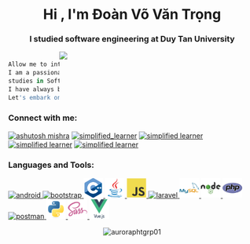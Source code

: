 <h1 align="center">Hi , I'm Đoàn Võ Văn Trọng</h1>
<h3 align="center">I studied software engineering at Duy Tan University</h3>
<img align="right"
    src="https://scontent.fdad2-1.fna.fbcdn.net/v/t1.6435-9/187742027_836318443963866_1730511113859453503_n.jpg?_nc_cat=101&ccb=1-7&_nc_sid=7a1959&_nc_eui2=AeHCVgofM-CPqXns4OsFY1P2GbZc1Zhea2kZtlzVmF5raewCLXo-pEjkgaTkCoEgTvFL_TMcnuvOB1Rw-zx7duJ6&_nc_ohc=QkqQEHLCBd0AX-Xfs36&_nc_ht=scontent.fdad2-1.fna&oh=00_AfAW96i2ItPlLHan52TcrEQSzpmRrOyKAJUxAXHqPzHXug&oe=65826E1F"
    width="400">


```js

Allow me to introduce myself. My name is Đoàn Võ Văn Trọng.
I am a passionate web developer currently pursuing my
studies in Software Engineering at Duy Tan University.
I have always been a sociable and outgoing individual, cherishing the connections
Let's embark on an inspiring journey together!
```
<h3 align="left">Connect with me:</h3>
<p align="left">
<a href="#" target="blank"><img align="center" src="https://raw.githubusercontent.com/rahuldkjain/github-profile-readme-generator/master/src/images/icons/Social/linked-in-alt.svg" alt="ashutosh mishra" height="30" width="40" /></a>
<a href="https://instagram.com/simplified_learner" target="blank"><img align="center" src="https://raw.githubusercontent.com/rahuldkjain/github-profile-readme-generator/master/src/images/icons/Social/instagram.svg" alt="simplified_learner" height="30" width="40" /></a>
<a href="https://www.youtube.com/channel/UCBfXg-ad1FcMyGdJ6LInkyg" target="blank"><img align="center" src="https://raw.githubusercontent.com/rahuldkjain/github-profile-readme-generator/master/src/images/icons/Social/youtube.svg" alt="simplified learner" height="30" width="40" /></a>
<a href="https://www.facebook.com/doanvo.vantrong/?locale=vi_VN" target="blank"><img align="center" src="https://upload.wikimedia.org/wikipedia/commons/thumb/1/1b/Facebook_icon.svg/2048px-Facebook_icon.svg.png" alt="simplified learner" height="30" width="40" /></a>
<a href="https://github.com/vantrong2405" target="blank"><img align="center" src="https://seeklogo.com/images/G/github-logo-2E3852456C-seeklogo.com.png" alt="simplified learner" height="30" width="40" /></a>

</p>
<h3 align="left">Languages and Tools:</h3>
<p align="left"> <a href="https://developer.android.com" target="_blank" rel="noreferrer"> <img src="[data:image/svg+xml;base64,PHN2ZyB4bWxucz0iaHR0cDovL3d3dy53My5vcmcvMjAwMC9zdmciIHZpZXdCb3g9Ii0xMS41IC0xMC4yMzE3NCAyMyAyMC40NjM0OCI+CiAgPHRpdGxlPlJlYWN0IExvZ288L3RpdGxlPgogIDxjaXJjbGUgY3g9IjAiIGN5PSIwIiByPSIyLjA1IiBmaWxsPSIjNjFkYWZiIi8+CiAgPGcgc3Ryb2tlPSIjNjFkYWZiIiBzdHJva2Utd2lkdGg9IjEiIGZpbGw9Im5vbmUiPgogICAgPGVsbGlwc2Ugcng9IjExIiByeT0iNC4yIi8+CiAgICA8ZWxsaXBzZSByeD0iMTEiIHJ5PSI0LjIiIHRyYW5zZm9ybT0icm90YXRlKDYwKSIvPgogICAgPGVsbGlwc2Ugcng9IjExIiByeT0iNC4yIiB0cmFuc2Zvcm09InJvdGF0ZSgxMjApIi8+CiAgPC9nPgo8L3N2Zz4K](https://encrypted-tbn0.gstatic.com/images?q=tbn:ANd9GcSIRQZtb9YCrZfgCHwlyXcDI7TM74kmeJ1hg9DtWIRdVQ&s)" alt="android" width="40" height="40"/> </a> <a href="https://getbootstrap.com" target="_blank" rel="noreferrer"> <img src="https://getbootstrap.com/docs/5.3/assets/brand/bootstrap-logo-shadow.png" alt="bootstrap" width="40" height="40"/> </a> <a href="https://www.w3schools.com/cpp/" target="_blank" rel="noreferrer"> <img src="https://raw.githubusercontent.com/devicons/devicon/master/icons/cplusplus/cplusplus-original.svg" alt="cplusplus" width="40" height="40"/> </a> <a href="https://www.java.com" target="_blank" rel="noreferrer"> <img src="https://raw.githubusercontent.com/devicons/devicon/master/icons/java/java-original.svg" alt="java" width="40" height="40"/> </a> <a href="https://developer.mozilla.org/en-US/docs/Web/JavaScript" target="_blank" rel="noreferrer"> <img src="https://raw.githubusercontent.com/devicons/devicon/master/icons/javascript/javascript-original.svg" alt="javascript" width="40" height="40"/> </a> <a href="https://laravel.com/" target="_blank" rel="noreferrer"> <img src="https://laravel.com/img/logomark.min.svg" alt="laravel" width="40" height="40"/> </a> <a href="https://www.mysql.com/" target="_blank" rel="noreferrer"> <img src="https://raw.githubusercontent.com/devicons/devicon/master/icons/mysql/mysql-original-wordmark.svg" alt="mysql" width="40" height="40"/> </a> <a href="https://nodejs.org" target="_blank" rel="noreferrer"> <img src="https://raw.githubusercontent.com/devicons/devicon/master/icons/nodejs/nodejs-original-wordmark.svg" alt="nodejs" width="40" height="40"/> </a> <a href="https://www.php.net" target="_blank" rel="noreferrer"> <img src="https://raw.githubusercontent.com/devicons/devicon/master/icons/php/php-original.svg" alt="php" width="40" height="40"/> </a> <a href="https://postman.com" target="_blank" rel="noreferrer"> <img src="https://www.vectorlogo.zone/logos/getpostman/getpostman-icon.svg" alt="postman" width="40" height="40"/> </a> <a href="https://www.python.org" target="_blank" rel="noreferrer"> <img src="https://raw.githubusercontent.com/devicons/devicon/master/icons/python/python-original.svg" alt="python" width="40" height="40"/> </a> <a href="https://sass-lang.com" target="_blank" rel="noreferrer"> <img src="https://raw.githubusercontent.com/devicons/devicon/master/icons/sass/sass-original.svg" alt="sass" width="40" height="40"/> </a> <a href="https://vuejs.org/" target="_blank" rel="noreferrer"> <img src="https://raw.githubusercontent.com/devicons/devicon/master/icons/vuejs/vuejs-original-wordmark.svg" alt="vuejs" width="40" height="40"/> </a> </p>
<p align="center"><img align="center"
        src="https://github-readme-stats.vercel.app/api/top-langs?username=auroraphtgrp01&show_icons=true&locale=en&layout=compact"
        alt="auroraphtgrp01" /></p>
